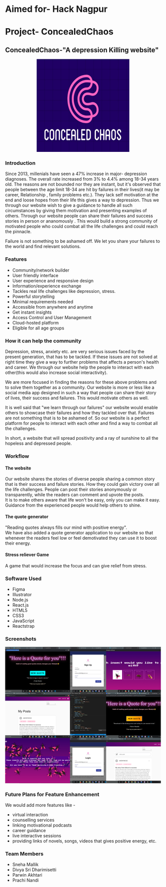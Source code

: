 # Aimed for- Hack Nagpur
# Project- ConcealedChaos

## ConcealedChaos-"A depression Killing website"
<p align="center">
<img src="src/img/logo1.jpg" width="300" height="300" >
</p>

### Introduction

Since 2013, millenials have seen a 47% increase in major- depression diagnoses. The overall rate increased from 3% to 4.4% among 18-34 years old. The reasons are not bounded nor they are instant, but it's observed that people between the age limit 18-34 are hit by failures in their lives(it may be career, Relationship , family problems etc.). They lack self motivation at the end and loose hopes from their life this gives a way to depression. Thus we through our website wish to give a guidance to handle all such circumstances by giving them motivation and presenting examples of others. Through our website people can share their failures and success stories in person or ananomously . This would build a strong community of motivated people who could combat all the life challenges and could reach the pinnacle.

Failure is not something to be ashamed off. We let you share your failures to the world and find relevant solutions.

### Features

- Community/network builder
- User friendly interface
- User experience and responsive design
- Information/experience exchange 
- Tackles real life challenges like depression, stress.
- Powerful storytelling
- Minimal requirements needed
- Accessible from anywhere and anytime
- Get instant insights
- Access Control and User Management
- Cloud-hosted platform
- Eligible for all age groups

### How  it can help the community

Depression, stress, anxiety etc. are very serious issues faced by the present generation, that has to be tackled. If these issues are not solved at right time they give a way to further problems that affects a person's health and career. We through our website help the people to interact with each other(this would also increase social interactivity).

We are more focused in finding the reasons for these above problems and to solve them together as a community. Our website is more or less like a social media app designed in such a way that people can share their story of lives, their success and failures. This would motivate others as well. 

It is well said that "we learn through our failures" our website would enable others to showcase their failures and how they tackled over that. Failures are not something that is to be ashamed of. So our website is a perfect platform for people to interact with each other and find a way to combat all the challenges.

In short, a website that will spread positivity and a ray of sunshine to all the hopeless and depressed people. 

### Workflow
 #### The website
 Our website shares the stories of diverse people sharing a common story that is their success and failure stories. How they could gain victory over all the life challenges.
 People can post their stories anonymously or transparently, while the readers can comment and upvote the posts. 
 </br>It is to make others aware that life won't be easy, only you can make it easy. Guidance from the experienced people would help others to shine.
 
 #### The quote generator
"Reading quotes always fills our mind with positive energy".
<br/>We have also added a quote generator application to our website so that whenever the readers feel low or feel demotivated they can use it to boost their energy.

#### Stress reliever Game
A game that would increase the focus and can give relief from stress.
 
### Software Used

- Figma
- Illustrator
- Node.js
- React.js
- HTML5
- CSS3
- JavaScript
- Reactstrap

### Screenshots
<img src="Collage.jpg">

### Future Plans for Feature Enhancement

We would add more features like -
- virtual interaction 
- counselling services
- linking motivational podcasts
- career guidance
- live interactive sessions
- providing links of novels, songs, videos that gives positive energy, etc.

### Team Members

- Sneha Mallik
- Divya Sri Dharimisetti
- Parwin Akhtari
- Prachi Nandi



